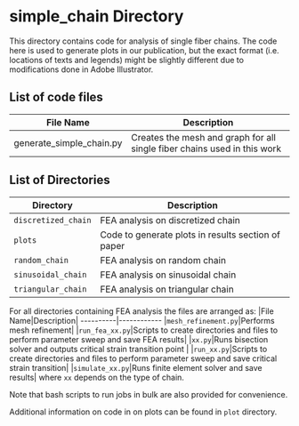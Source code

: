 # simple_chain Directory
This directory contains code for analysis of single fiber chains. The code here is used to generate plots in our publication, but the exact format (i.e. locations of texts and legends) might be slightly different due to modifications done in Adobe Illustrator.

## List of code files
|File Name|Description|
----------|------------
|generate_simple_chain.py|Creates the mesh and graph for all single fiber chains used in this work|

## List of Directories
|Directory|Description|
----------|------------
|``discretized_chain``|FEA analysis on discretized chain|
|``plots``|Code to generate plots in results section of paper|
|``random_chain``|FEA analysis on random chain|
|``sinusoidal_chain``|FEA analysis on sinusoidal chain|
|``triangular_chain``|FEA analysis on triangular chain|

For all directories containing FEA analysis the files are arranged as:
|File Name|Description|
----------|------------
|``mesh_refinement.py``|Performs mesh refinement|
|``run_fea_xx.py``|Scripts to create directories and files to perform parameter sweep and save FEA results|
|``xx.py``|Runs bisection solver and outputs critical strain transition point |
|``run_xx.py``|Scripts to create directories and files to perform parameter sweep and save critical strain transition|
|``simulate_xx.py``|Runs finite element solver and save results|
where ``xx`` depends on the type of chain.

Note that bash scripts to run jobs in bulk are also provided for convenience.

Additional information on code in on plots can be found in ``plot`` directory.




